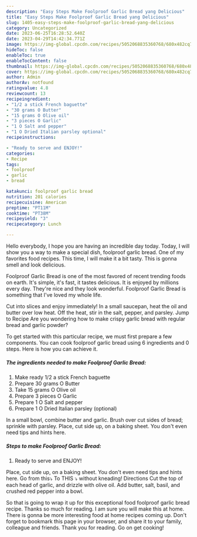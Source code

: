 ```yaml
---
description: "Easy Steps Make Foolproof Garlic Bread yang Delicious"
title: "Easy Steps Make Foolproof Garlic Bread yang Delicious"
slug: 1405-easy-steps-make-foolproof-garlic-bread-yang-delicious
category: Uncategorized
date: 2023-06-25T16:28:52.640Z
date: 2023-04-29T14:42:34.771Z
image: https://img-global.cpcdn.com/recipes/5052068835360768/680x482cq70/foolproof-garlic-bread-recipe-main-photo.jpg
hideToc: false
enableToc: true
enableTocContent: false
thumbnail: https://img-global.cpcdn.com/recipes/5052068835360768/680x482cq70/foolproof-garlic-bread-recipe-main-photo.jpg
cover: https://img-global.cpcdn.com/recipes/5052068835360768/680x482cq70/foolproof-garlic-bread-recipe-main-photo.jpg
author: Admin
authorAv: notfound
ratingvalue: 4.8
reviewcount: 13
recipeingredient:
- "1/2 a stick French baguette"
- "30 grams O Butter"
- "15 grams O Olive oil"
- "3 pieces O Garlic"
- "1 O Salt and pepper"
- "1 O Dried Italian parsley optional"
recipeinstructions:

- "Ready to serve and ENJOY!"
categories:
- Recipe
tags:
- foolproof
- garlic
- bread

katakunci: foolproof garlic bread 
nutrition: 201 calories
recipecuisine: American
preptime: "PT11M"
cooktime: "PT38M"
recipeyield: "3"
recipecategory: Lunch

---
```



Hello everybody, I hope you are having an incredible day today. Today, I will show you a way to make a special dish, foolproof garlic bread. One of my favorites food recipes. This time, I will make it a bit tasty. This is gonna smell and look delicious.

Foolproof Garlic Bread is one of the most favored of recent trending foods on earth. It's simple, it's fast, it tastes delicious. It is enjoyed by millions every day. They're nice and they look wonderful. Foolproof Garlic Bread is something that I've loved my whole life.

Cut into slices and enjoy immediately! In a small saucepan, heat the oil and butter over low heat. Off the heat, stir in the salt, pepper, and parsley. Jump to Recipe Are you wondering how to make crispy garlic bread with regular bread and garlic powder?


To get started with this particular recipe, we must first prepare a few components. You can cook foolproof garlic bread using 6 ingredients and 0 steps. Here is how you can achieve it.

<!--inarticleads1-->

##### The ingredients needed to make Foolproof Garlic Bread:

1. Make ready 1/2 a stick French baguette
1. Prepare 30 grams O Butter
1. Take 15 grams O Olive oil
1. Prepare 3 pieces O Garlic
1. Prepare 1 O Salt and pepper
1. Prepare 1 O Dried Italian parsley (optional)


In a small bowl, combine butter and garlic. Brush over cut sides of bread; sprinkle with parsley. Place, cut side up, on a baking sheet. You don&#39;t even need tips and hints here. 

<!--inarticleads2-->

##### Steps to make Foolproof Garlic Bread:


1. Ready to serve and ENJOY!

Place, cut side up, on a baking sheet. You don&#39;t even need tips and hints here. Go from this⤵️ To THIS ⤵️ without kneading! Directions Cut the top of each head of garlic, and drizzle with olive oil. Add butter, salt, basil, and crushed red pepper into a bowl. 

So that is going to wrap it up for this exceptional food foolproof garlic bread recipe. Thanks so much for reading. I am sure you will make this at home. There is gonna be more interesting food at home recipes coming up. Don't forget to bookmark this page in your browser, and share it to your family, colleague and friends. Thank you for reading. Go on get cooking!
